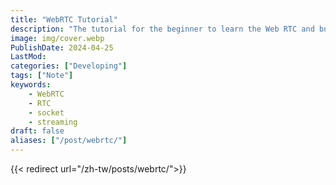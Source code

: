 ```yaml
---
title: "WebRTC Tutorial"
description: "The tutorial for the beginner to learn the Web RTC and build a simple website with Web  RTC."
image: img/cover.webp
PublishDate: 2024-04-25
LastMod: 
categories: ["Developing"]
tags: ["Note"]
keywords:
    - WebRTC
    - RTC
    - socket
    - streaming
draft: false
aliases: ["/post/webrtc/"]
---
```


{{< redirect url="/zh-tw/posts/webrtc/">}}
